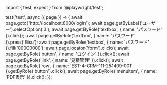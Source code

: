 import { test, expect } from '@playwright/test';

test('test', async ({ page }) => {
  await page.goto('http://localhost:8000/login');
  await page.getByLabel('ユーザー').selectOption('3');
  await page.getByRole('textbox', { name: 'パスワード' }).click();
  await page.getByRole('textbox', { name: 'パスワード' }).press('Eisu');
  await page.getByRole('textbox', { name: 'パスワード' }).fill('00000000');
  await page.locator('form').click();
  await page.getByRole('button', { name: 'ログイン' }).click();
  await page.getByRole('link', { name: '見積管理' }).click();
  await page.getByRole('row', { name: 'EST-4-CRM-111-251409-001' }).getByRole('button').click();
  await page.getByRole('menuitem', { name: 'PDF表示' }).click();
});